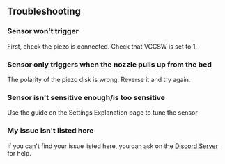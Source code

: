 <h2>Troubleshooting</h2>

<h3> Sensor won't trigger </h3>

First, check the piezo is connected. Check that VCCSW is set to 1. 

<h3> Sensor only triggers when the nozzle pulls up from the bed </h3>

The polarity of the piezo disk is wrong. Reverse it and try again.

<h3> Sensor isn't sensitive enough/is too sensitive</h3>

Use the guide on the Settings Explanation page to tune the sensor

<h3> My issue isn't listed here </h3>

If you can't find your issue listed here, you can ask on the [Discord Server](https://discord.gg/gmjgXHw) for help.
